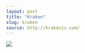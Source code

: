 ```yaml
---
layout: post
title: "Kraken"
slug: kraken
source: http://krakenjs.com/
---
```


<img src="/screenshots/kraken.png">

